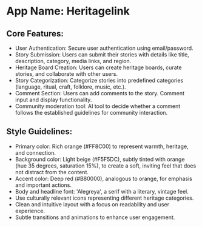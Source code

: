 # **App Name**: Heritagelink

## Core Features:

- User Authentication: Secure user authentication using email/password.
- Story Submission: Users can submit their stories with details like title, description, category, media links, and region.
- Heritage Board Creation: Users can create heritage boards, curate stories, and collaborate with other users.
- Story Categorization: Categorize stories into predefined categories (language, ritual, craft, folklore, music, etc.).
- Comment Section: Users can add comments to the story. Comment input and display functionality.
- Community moderation tool: AI tool to decide whether a comment follows the established guidelines for community interaction.

## Style Guidelines:

- Primary color: Rich orange (#FF8C00) to represent warmth, heritage, and connection.
- Background color: Light beige (#F5F5DC), subtly tinted with orange (hue 35 degrees, saturation 15%), to create a soft, inviting feel that does not distract from the content.
- Accent color: Deep red (#B80000), analogous to orange, for emphasis and important actions.
- Body and headline font: 'Alegreya', a serif with a literary, vintage feel.
- Use culturally relevant icons representing different heritage categories.
- Clean and intuitive layout with a focus on readability and user experience.
- Subtle transitions and animations to enhance user engagement.